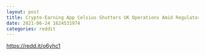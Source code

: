 ```yaml
--- 
layout: post 
title: Crypto-Earning App Celsius Shutters UK Operations Amid Regulatory Uncertainty 
date: 2021-06-24 1624531974 
categories: reddit 
--- 
```

https://redd.it/o6yhc1